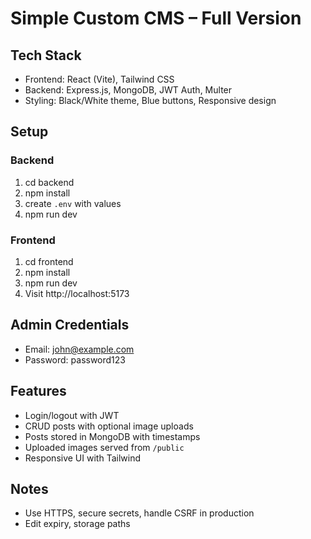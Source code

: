# Simple Custom CMS – Full Version

## Tech Stack
- Frontend: React (Vite), Tailwind CSS
- Backend: Express.js, MongoDB, JWT Auth, Multer
- Styling: Black/White theme, Blue buttons, Responsive design

## Setup

### Backend
1. cd backend
2. npm install
3. create `.env` with values
4. npm run dev

### Frontend
1. cd frontend
2. npm install
3. npm run dev
4. Visit http://localhost:5173

## Admin Credentials
- Email: john@example.com
- Password: password123

## Features
- Login/logout with JWT 
- CRUD posts with optional image uploads
- Posts stored in MongoDB with timestamps
- Uploaded images served from `/public`
- Responsive UI with Tailwind

## Notes
- Use HTTPS, secure secrets, handle CSRF in production
- Edit expiry, storage paths
